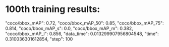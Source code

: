 
# 100th training results:
"coco/bbox_mAP": 0.72, "coco/bbox_mAP_50": 0.85, "coco/bbox_mAP_75": 0.814, "coco/bbox_mAP_s": 0.0, "coco/bbox_mAP_m": 0.382, "coco/bbox_mAP_l": 0.856, "data_time": 0.013299907956804548, "time": 0.310036301612854, "step": 100
